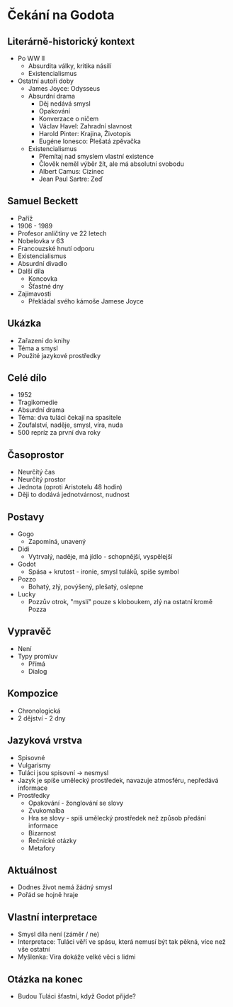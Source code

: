 # Čekání na Godota

## Literárně-historický kontext
- Po WW II
    - Absurdita války, kritika násilí
    - Existencialismus
- Ostatní autoři doby
    - James Joyce: Odysseus
    - Absurdní drama
        - Děj nedává smysl
        - Opakování
        - Konverzace o ničem
        - Václav Havel: Zahradní slavnost
        - Harold Pinter: Krajina, Životopis
        - Eugéne Ionesco: Plešatá zpěvačka
    - Existencialismus
        - Přemítaj nad smyslem vlastní existence
        - Člověk neměl výběr žít, ale má absolutní svobodu
        - Albert Camus: Cizinec
        - Jean Paul Sartre: Zeď

## Samuel Beckett
- Paříž
- 1906 - 1989
- Profesor anličtiny ve 22 letech
- Nobelovka v 63
- Francouzské hnutí odporu
- Existencialismus
- Absurdní divadlo
- Další díla
    - Koncovka
    - Šťastné dny
- Zajímavosti
    - Překládal svého kámoše Jamese Joyce

## Ukázka
- Zařazení do knihy
- Téma a smysl
- Použité jazykové prostředky

## Celé dílo
- 1952
- Tragikomedie
- Absurdní drama
- Téma: dva tuláci čekají na spasitele
- Zoufalství, naděje, smysl, víra, nuda
- 500 repríz za první dva roky

## Časoprostor
- Neurčítý čas
- Neurčitý prostor
- Jednota (oproti Aristotelu 48 hodin)
- Ději to dodává jednotvárnost, nudnost

## Postavy
- Gogo
    - Zapomíná, unavený
- Didi
    - Vytrvalý, naděje, má jídlo - schopnější, vyspělejší
- Godot
    - Spása + krutost - ironie, smysl tuláků, spíše symbol
- Pozzo
    - Bohatý, zlý, povýšený, plešatý, oslepne
- Lucky
    - Pozzův otrok, "myslí" pouze s kloboukem, zlý na ostatní kromě Pozza

## Vypravěč
- Není
- Typy promluv
    - Přímá
    - Dialog

## Kompozice
- Chronologická
- 2 dějství - 2 dny

## Jazyková vrstva
- Spisovné
- Vulgarismy
- Tuláci jsou spisovní -> nesmysl
- Jazyk je spíše umělecký prostředek, navazuje atmosféru, nepředává informace
- Prostředky
    - Opakování - žonglování se slovy
    - Zvukomalba
    - Hra se slovy - spíš umělecký prostředek než způsob předání informace
    - Bizarnost
    - Řečnické otázky
    - Metafory

## Aktuálnost
- Dodnes život nemá žádný smysl
- Pořád se hojně hraje

## Vlastní interpretace
- Smysl díla není (záměr / ne)
- Interpretace: Tuláci věří ve spásu, která nemusí být tak pěkná, více než vše ostatní
- Myšlenka: Víra dokáže velké věci s lidmi

## Otázka na konec
- Budou Tuláci šťastní, když Godot přijde?
